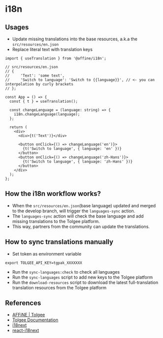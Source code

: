 # i18n

## Usages

- Update missing translations into the base resources, a.k.a the `src/resources/en.json`
- Replace literal text with translation keys

```tsx
import { useTranslation } from '@affine/i18n';

// src/resources/en.json
// {
//     'Text': 'some text',
//     'Switch to language': 'Switch to {{language}}', // <- you can interpolation by curly brackets
// };

const App = () => {
  const { t } = useTranslation();

  const changeLanguage = (language: string) => {
    i18n.changeLanguage(language);
  };

  return (
    <div>
      <div>{t('Text')}</div>

      <button onClick={() => changeLanguage('en')}>
        {t('Switch to language', { language: 'en' })}
      </button>
      <button onClick={() => changeLanguage('zh-Hans')}>
        {t('Switch to language', { language: 'zh-Hans' })}
      </button>
    </div>
  );
};
```

## How the i18n workflow works?

- When the `src/resources/en.json`(base language) updated and merged to the develop branch, will trigger the `languages-sync` action.
- The `languages-sync` action will check the base language and add missing translations to the Tolgee platform.
- This way, partners from the community can update the translations.

## How to sync translations manually

- Set token as environment variable

```shell
export TOLGEE_API_KEY=tgpak_XXXXXXX
```

- Run the `sync-languages:check` to check all languages
- Run the `sync-languages` script to add new keys to the Tolgee platform
- Run the `download-resources` script to download the latest full-translation translation resources from the Tolgee platform

## References

- [AFFiNE | Tolgee](https://i18n.affine.pro/)
- [Tolgee Documentation](https://tolgee.io/docs/)
- [i18next](https://www.i18next.com/)
- [react-i18next](https://react.i18next.com/)
